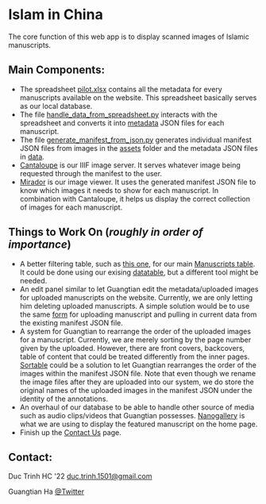# Islam in China
The core function of this web app is to display scanned images of Islamic manuscripts.

## Main Components:
* The spreadsheet [pilot.xlsx](./data/spreadsheet/pilot.xlsx) contains all the metadata for every manuscripts available on the website. This spreadsheet basically serves as our local database. 
* The file [handle_data_from_spreadsheet.py](./app/util/handle_data_from_spreadsheet.py) interacts with the spreadsheet and converts it into [metadata](./data/metadata/) JSON files for each manuscript.
* The file [generate_manifest_from_json.py](./app/util/generate_manifest_from_json.py) generates individual manifest JSON files from images in the [assets](./assets/img/texts/) folder and the metadata JSON files in [data](./data/metadata/).
* [Cantaloupe](https://cantaloupe-project.github.io/) is our IIIF image server. It serves whatever image being requested through the manifest to the user.
* [Mirador](https://github.com/ProjectMirador/mirador) is our image viewer. It uses the generated manifest JSON file to know which images it needs to show for each manuscript. In combination with Cantaloupe, it helps us display the correct collection of images for each manuscript.

## Things to Work On (*roughly in order of importance*)
* A better filtering table, such as [this one](https://babel.hathitrust.org/cgi/ls?field1=ocr;q1=%D8%AA%D9%81%D8%B3%D9%8A%D8%B1;a=srchls;lmt=ft), for our main [Manuscripts table](https://islaminchina.org/manuscripts/). It could be done using our exising [datatable](https://datatables.net/plug-ins/filtering/), but a different tool might be needed.
* An edit panel similar to let Guangtian edit the metadata/uploaded images for uploaded manuscripts on the website. Currently, we are only letting him deleting uploaded manuscripts. A simple solution would be to use the same [form](./app/routers/add_manuscript.py) for uploading manuscript and pulling in current data from the existing manifest JSON file. 
* A system for Guangtian to rearrange the order of the uploaded images for a manuscript. Currently, we are merely sorting by the page number given by the uploaded. However, there are front covers, backcovers, table of content that could be treated differently from the inner pages. [Sortable](https://sortablejs.github.io/Sortable/#grid) could be a solution to let Guangtian rearranges the order of the images within the manifest JSON file. Note that even though we rename the image files after they are uploaded into our system, we do store the original names of the uploaded images in the manifest JSON under the identity of the annotations. 
* An overhaul of our database to be able to handle other source of media such as audio clips/videos that Guangtian possesses. [Nanogallery](https://nanogallery2.nanostudio.org/) is what we are using to display the featured manuscript on the home page.
* Finish up the [Contact Us](https://islaminchina.org/contact/) page.
## Contact: 
Duc Trinh HC '22 <duc.trinh.1501@gmail.com>

Guangtian Ha [@Twitter](https://twitter.com/HaGuangtian)